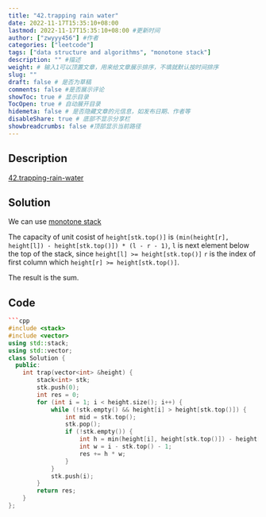 ```yaml
---
title: "42.trapping rain water"
date: 2022-11-17T15:35:10+08:00
lastmod: 2022-11-17T15:35:10+08:00 #更新时间
author: ["zwyyy456"] #作者
categories: ["leetcode"]
tags: ["data structure and algorithms", "monotone stack"]
description: "" #描述
weight: # 输入1可以顶置文章，用来给文章展示排序，不填就默认按时间排序
slug: ""
draft: false # 是否为草稿
comments: false #是否展示评论
showToc: true # 显示目录
TocOpen: true # 自动展开目录
hidemeta: false # 是否隐藏文章的元信息，如发布日期、作者等
disableShare: true # 底部不显示分享栏
showbreadcrumbs: false #顶部显示当前路径
---
```

## Description
[42.trapping-rain-water](https://leetcode.com/problems/trapping-rain-water/)

## Solution
We can use [monotone stack](https://zwyyy456.vercel.app/posts/tech/monotone-stack/)

The capacity of unit cosist of `height[stk.top()]` is `(min(height[r], height[l]) - height[stk.top()]) * (l - r - 1)`, `l` is next element below the top of the stack, since `height[l] >= height[stk.top()]` `r` is the index of first column which `height[r] >= height[stk.top()]`.

The result is the sum.

## Code
```cpp
```cpp
#include <stack>
#include <vector>
using std::stack;
using std::vector;
class Solution {
  public:
    int trap(vector<int> &height) {
        stack<int> stk;
        stk.push(0);
        int res = 0;
        for (int i = 1; i < height.size(); i++) {
            while (!stk.empty() && height[i] > height[stk.top()]) {
                int mid = stk.top();
                stk.pop();
                if (!stk.empty()) {
                    int h = min(height[i], height[stk.top()]) - height[mid];
                    int w = i - stk.top() - 1;
                    res += h * w;
                }
            }
            stk.push(i);
        }
        return res;
    }
};
```